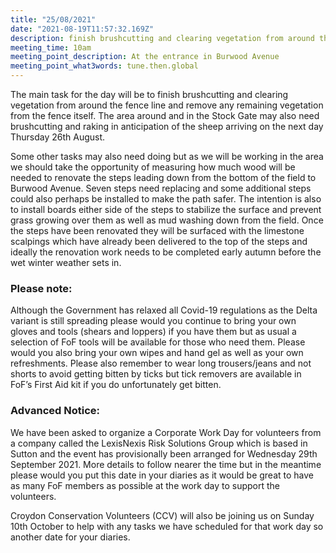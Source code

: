 ```yaml
---
title: "25/08/2021"
date: "2021-08-19T11:57:32.169Z"
description: finish brushcutting and clearing vegetation from around the fence line and remove any remaining vegetation from the fence
meeting_time: 10am
meeting_point_description: At the entrance in Burwood Avenue
meeting_point_what3words: tune.then.global
---
```


The main task for the day will be to finish brushcutting and clearing vegetation from around the fence line and remove any remaining vegetation from the fence itself. The area around and in the Stock Gate may also need brushcutting and raking in anticipation of the sheep arriving on the next day Thursday 26th August.

Some other tasks may also need doing but as we will be working in the area we should take the opportunity of measuring how much wood will be needed to renovate the steps leading down from the bottom of the field to Burwood Avenue. Seven steps need replacing and some additional steps could also perhaps be installed to make the path safer. The intention is also to install boards either side of the steps to stabilize the surface and prevent grass growing over them as well as mud washing down from the field. Once the steps have been renovated they will be surfaced with the limestone scalpings which have already been delivered to the top of the steps and ideally the renovation work needs to be completed early autumn before the wet winter weather sets in.  

### Please note:

Although the Government has relaxed all Covid-19 regulations as the Delta variant is still spreading please would you continue to bring your own gloves and tools (shears and loppers) if you have them but as usual a selection of FoF tools will be available for those who need them. Please would you also bring your own wipes and hand gel as well as your own refreshments. Please also remember to wear long trousers/jeans and not shorts to avoid getting bitten by ticks but tick removers are available in FoF’s First Aid kit if you do unfortunately get bitten.

### Advanced Notice:

We have been asked to organize a Corporate Work Day for volunteers from a company called the LexisNexis Risk Solutions Group which is based in Sutton and the event has provisionally been arranged for Wednesday 29th September 2021. More details to follow nearer the time but in the meantime please would you put this date in your diaries as it would be great to have as many FoF members as possible at the work day to support the volunteers.

Croydon Conservation Volunteers (CCV) will also be joining us on Sunday 10th October to help with any tasks we have scheduled for that work day so another date for your diaries.   